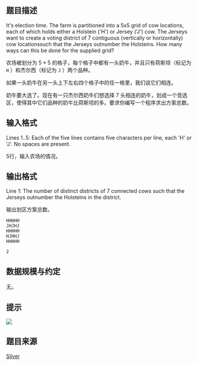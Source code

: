 ## 题目描述

It's election time. The farm is partitioned into a 5x5 grid of cow locations, each of which holds either a Holstein ('H') or Jersey ('J') cow. The Jerseys want to create a voting district of 7 contiguous (vertically or horizontally) cow locationssuch that the Jerseys outnumber the Holsteins. How many ways can this be done for the supplied grid?

农场被划分为 $5*5$ 的格子，每个格子中都有一头奶牛，并且只有荷斯坦（标记为 `H` ）和杰尔西（标记为 `J` ）两个品种。  

如果一头奶牛在另一头上下左右四个格子中的任一格里，我们说它们相连。  

奶牛要大选了。现在有一只杰尔西奶牛们想选择 $7$ 头相连的奶牛，划成一个竞选区，使得其中它们品种的奶牛比荷斯坦的多。要求你编写一个程序求出方案总数。

## 输入格式

Lines 1..5: Each of the five lines contains five characters per line, each 'H' or 'J'. No spaces are present.

5行，输入农场的情况。

## 输出格式

Line 1: The number of distinct districts of 7 connected cows such that the Jerseys outnumber the Holsteins in the district.

输出划区方案总数。

```input1
HHHHH
JHJHJ
HHHHH
HJHHJ
HHHHH
```

```output1
2
```

## 数据规模与约定

无。

## 提示

![](file://pic1.jpg)

## 题目来源

[Silver](http://www.lydsy.com/JudgeOnline/problemset.php?search=Silver)
